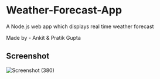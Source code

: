 # Weather-Forecast-App
A Node.js web app which displays real time weather forecast

Made by - Ankit & Pratik Gupta

## Screenshot
![Screenshot (380)](https://user-images.githubusercontent.com/103433848/162905459-6056aae8-7ba5-44e0-b741-0d12f835ec77.png)
